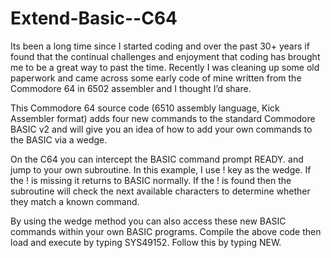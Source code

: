 # Extend-Basic--C64

Its been a long time since I started coding and over the past 30+ years if found that the continual challenges and enjoyment that coding has brought me to be a great way to past the time. Recently I was cleaning up some old paperwork and came across some early code of mine written from the Commodore 64 in 6502 assembler and I thought I’d share.

This Commodore 64 source code (6510 assembly language, Kick Assembler format) adds four new commands to the standard Commodore BASIC v2 and will give you an idea of how to add your own commands to the BASIC via a wedge.

On the C64 you can intercept the BASIC command prompt READY. and jump to your own subroutine. In this example, I use ! key as the wedge. If the ! is missing it returns to BASIC normally. If the ! is found then the subroutine will check the next available characters to determine whether they match a known command.

By using the wedge method you can also access these new BASIC commands within your own BASIC programs. Compile the above code then load and execute by typing SYS49152. Follow this by typing NEW.

